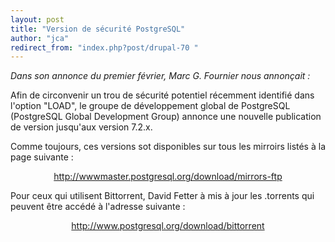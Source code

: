 ```yaml
---
layout: post
title: "Version de sécurité PostgreSQL"
author: "jca"
redirect_from: "index.php?post/drupal-70 "
---
```




<p><em>Dans son annonce du premier février, Marc G. Fournier nous annonçait :</em></p>

<p>Afin de circonvenir un trou de sécurité potentiel récemment identifié dans l'option "LOAD", le groupe de développement global de PostgreSQL (PostgreSQL Global Development Group) annonce une nouvelle publication de version jusqu'aux version 7.2.x.</p>

<p>Comme toujours, ces versions sot disponibles sur tous les mirroirs listés à la page suivante :

</p>

<center><a href="http://wwwmaster.postgresql.org/download/mirrors-ftp">http://wwwmaster.postgresql.org/download/mirrors-ftp</a></center>

<p>Pour ceux qui utilisent Bittorrent, David Fetter à mis à jour les .torrents qui peuvent être accédé à l'adresse suivante :

</p>

<center><a href="http://www.postgresql.org/download/bittorrent">http://www.postgresql.org/download/bittorrent</a></center>